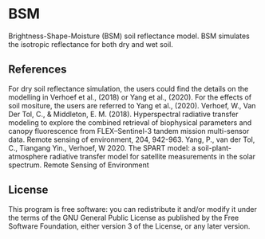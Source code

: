 # BSM
Brightness-Shape-Moisture (BSM) soil reflectance model.
BSM simulates the isotropic reflectance for both dry and wet soil.
## References
For dry soil reflectance simulation, the users could find the details on the modelling in Verhoef et al., (2018) or Yang et al., (2020).
For the effects of soil mositure, the users are referred to Yang et al., (2020). 
Verhoef, W., Van Der Tol, C., & Middleton, E. M. (2018). Hyperspectral radiative transfer modeling to explore the combined retrieval of biophysical parameters and canopy fluorescence from FLEX–Sentinel-3 tandem mission multi-sensor data. Remote sensing of environment, 204, 942-963.
Yang, P., van der Tol, C., Tiangang Yin., Verhoef, W 2020. The SPART model: a soil-plant-atmosphere radiative transfer model for satellite measurements in the solar spectrum. Remote Sensing of Environment
 ## License
This program is free software: you can redistribute it and/or modify it under the terms of the GNU General Public License as published by the Free Software Foundation, either version 3 of the License, or any later version.

